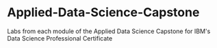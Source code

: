 # Applied-Data-Science-Capstone
Labs from each module of the Applied Data Science Capstone for IBM's Data Science Professional Certificate
